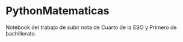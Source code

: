 # PythonMatematicas
Notebook del trabajo de subir nota de Cuarto de la ESO y Primero de bachillerato.
